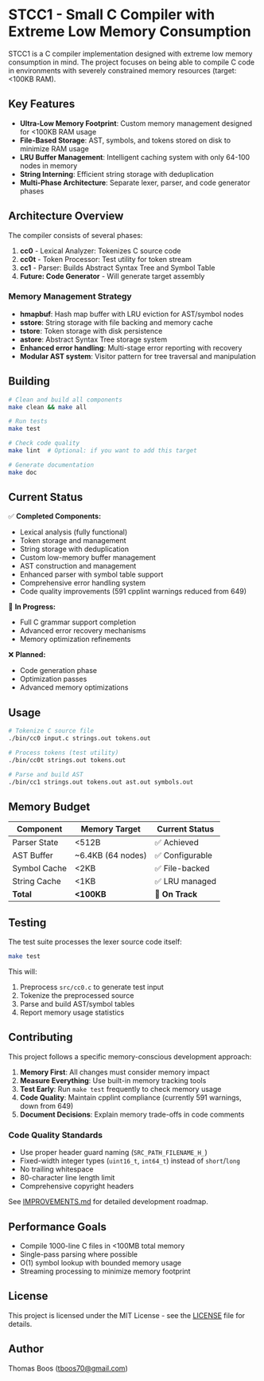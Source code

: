 # STCC1 - Small C Compiler with Extreme Low Memory Consumption

STCC1 is a C compiler implementation designed with extreme low memory consumption in mind. The project focuses on being able to compile C code in environments with severely constrained memory resources (target: <100KB RAM).

## Key Features

- **Ultra-Low Memory Footprint**: Custom memory management designed for <100KB RAM usage
- **File-Based Storage**: AST, symbols, and tokens stored on disk to minimize RAM usage  
- **LRU Buffer Management**: Intelligent caching system with only 64-100 nodes in memory
- **String Interning**: Efficient string storage with deduplication
- **Multi-Phase Architecture**: Separate lexer, parser, and code generator phases

## Architecture Overview

The compiler consists of several phases:

1. **cc0** - Lexical Analyzer: Tokenizes C source code
2. **cc0t** - Token Processor: Test utility for token stream
3. **cc1** - Parser: Builds Abstract Syntax Tree and Symbol Table
4. **Future: Code Generator** - Will generate target assembly

### Memory Management Strategy

- **hmapbuf**: Hash map buffer with LRU eviction for AST/symbol nodes
- **sstore**: String storage with file backing and memory cache  
- **tstore**: Token storage with disk persistence
- **astore**: Abstract Syntax Tree storage system
- **Enhanced error handling**: Multi-stage error reporting with recovery
- **Modular AST system**: Visitor pattern for tree traversal and manipulation

## Building

```bash
# Clean and build all components
make clean && make all

# Run tests
make test

# Check code quality
make lint  # Optional: if you want to add this target

# Generate documentation
make doc
```

## Current Status

✅ **Completed Components:**
- Lexical analysis (fully functional)
- Token storage and management
- String storage with deduplication  
- Custom low-memory buffer management
- AST construction and management
- Enhanced parser with symbol table support
- Comprehensive error handling system
- Code quality improvements (591 cpplint warnings reduced from 649)

🚧 **In Progress:**
- Full C grammar support completion
- Advanced error recovery mechanisms
- Memory optimization refinements

❌ **Planned:**
- Code generation phase
- Optimization passes
- Advanced memory optimizations

## Usage

```bash
# Tokenize C source file
./bin/cc0 input.c strings.out tokens.out

# Process tokens (test utility)  
./bin/cc0t strings.out tokens.out

# Parse and build AST
./bin/cc1 strings.out tokens.out ast.out symbols.out
```

## Memory Budget

| Component | Memory Target | Current Status |
|-----------|---------------|----------------|
| Parser State | <512B | ✅ Achieved |
| AST Buffer | ~6.4KB (64 nodes) | ✅ Configurable |
| Symbol Cache | <2KB | ✅ File-backed |
| String Cache | <1KB | ✅ LRU managed |
| **Total** | **<100KB** | 🎯 **On Track** |

## Testing

The test suite processes the lexer source code itself:

```bash
make test
```

This will:
1. Preprocess `src/cc0.c` to generate test input
2. Tokenize the preprocessed source
3. Parse and build AST/symbol tables
4. Report memory usage statistics

## Contributing

This project follows a specific memory-conscious development approach:

1. **Memory First**: All changes must consider memory impact
2. **Measure Everything**: Use built-in memory tracking tools
3. **Test Early**: Run `make test` frequently to check memory usage
4. **Code Quality**: Maintain cpplint compliance (currently 591 warnings, down from 649)
5. **Document Decisions**: Explain memory trade-offs in code comments

### Code Quality Standards
- Use proper header guard naming (`SRC_PATH_FILENAME_H_`)
- Fixed-width integer types (`uint16_t`, `int64_t`) instead of `short`/`long`
- No trailing whitespace
- 80-character line length limit
- Comprehensive copyright headers

See [IMPROVEMENTS.md](IMPROVEMENTS.md) for detailed development roadmap.

## Performance Goals

- Compile 1000-line C files in <100MB total memory
- Single-pass parsing where possible
- O(1) symbol lookup with bounded memory usage
- Streaming processing to minimize memory footprint

## License

This project is licensed under the MIT License - see the [LICENSE](LICENSE) file for details.

## Author

Thomas Boos (tboos70@gmail.com)